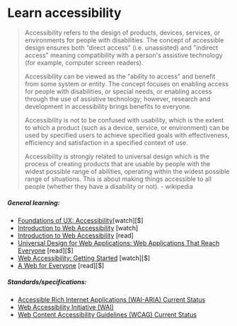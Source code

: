 # Learn accessibility

> Accessibility refers to the design of products, devices, services, or environments for people with disabilities. The concept of accessible design ensures both “direct access” (i.e. unassisted) and "indirect access" meaning compatibility with a person's assistive technology (for example, computer screen readers).
>
>Accessibility can be viewed as the "ability to access" and benefit from some system or entity. The concept focuses on enabling access for people with disabilities, or special needs, or enabling access through the use of assistive technology; however, research and development in accessibility brings benefits to everyone.
>
>Accessibility is not to be confused with usability, which is the extent to which a product (such as a device, service, or environment) can be used by specified users to achieve specified goals with effectiveness, efficiency and satisfaction in a specified context of use.
>
>Accessibility is strongly related to universal design which is the process of creating products that are usable by people with the widest possible range of abilities, operating within the widest possible range of situations. This is about making things accessible to all people (whether they have a disability or not). - wikipedia

##### General learning:

* [Foundations of UX: Accessibility](http://www.lynda.com/Web-Accessibility-tutorials/Foundations-UX-Accessibility/156957-2.html)[watch][$]
* [Introduction to Web Accessibility](https://webaccessibility.withgoogle.com/course) [watch]
* [Introduction to Web Accessibility](https://www.w3.org/WAI/intro/accessibility.php) [read]
* [Universal Design for Web Applications: Web Applications That Reach Everyone](http://www.amazon.com/Universal-Design-Web-Applications-Everyone/dp/0596518730/ref=sr_1_1) [read][$]
* [Web Accessibility: Getting Started](http://www.pluralsight.com/courses/web-accessibility-getting-started) [watch][$]
* [A Web for Everyone](http://rosenfeldmedia.com/books/a-web-for-everyone/) [read][$]

##### Standards/specifications:

* [Accessible Rich Internet Applications (WAI-ARIA) Current Status](http://www.w3.org/standards/techs/aria#w3c_all)
* [Web Accessibility Initiative (WAI)](http://www.w3.org/WAI/)
* [Web Content Accessibility Guidelines (WCAG) Current Status](http://www.w3.org/standards/techs/wcag#w3c_all)





















 







